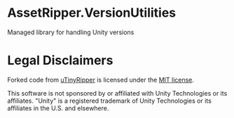 # AssetRipper.VersionUtilities

Managed library for handling Unity versions

# Legal Disclaimers

Forked code from [uTinyRipper](https://github.com/mafaca/UtinyRipper) is licensed under the [MIT license](Licenses/uTinyRipper.md).

This software is not sponsored by or affiliated with Unity Technologies or its affiliates. "Unity" is a registered trademark of Unity Technologies or its affiliates in the U.S. and elsewhere.